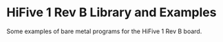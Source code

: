 # HiFive 1 Rev B Library and Examples

Some examples of bare metal programs for the HiFive 1 Rev B board.

